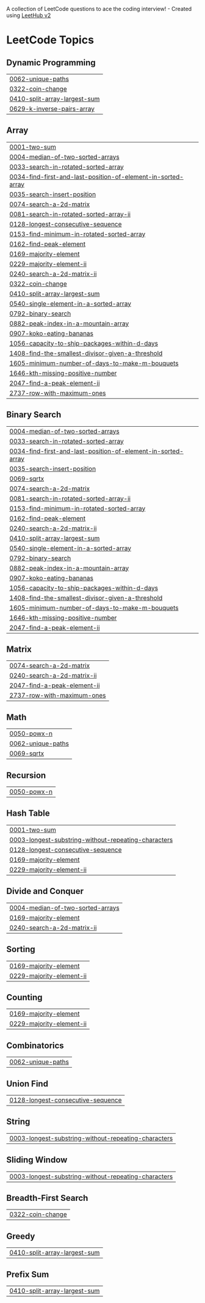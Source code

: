 A collection of LeetCode questions to ace the coding interview! - Created using [LeetHub v2](https://github.com/arunbhardwaj/LeetHub-2.0)
<!---LeetCode Topics Start-->
# LeetCode Topics
## Dynamic Programming
|  |
| ------- |
| [0062-unique-paths](https://github.com/SHAIKSHAFINA/DSA-PRACTICE/tree/master/0062-unique-paths) |
| [0322-coin-change](https://github.com/SHAIKSHAFINA/DSA-PRACTICE/tree/master/0322-coin-change) |
| [0410-split-array-largest-sum](https://github.com/SHAIKSHAFINA/DSA-PRACTICE/tree/master/0410-split-array-largest-sum) |
| [0629-k-inverse-pairs-array](https://github.com/SHAIKSHAFINA/DSA-PRACTICE/tree/master/0629-k-inverse-pairs-array) |
## Array
|  |
| ------- |
| [0001-two-sum](https://github.com/SHAIKSHAFINA/DSA-PRACTICE/tree/master/0001-two-sum) |
| [0004-median-of-two-sorted-arrays](https://github.com/SHAIKSHAFINA/DSA-PRACTICE/tree/master/0004-median-of-two-sorted-arrays) |
| [0033-search-in-rotated-sorted-array](https://github.com/SHAIKSHAFINA/DSA-PRACTICE/tree/master/0033-search-in-rotated-sorted-array) |
| [0034-find-first-and-last-position-of-element-in-sorted-array](https://github.com/SHAIKSHAFINA/DSA-PRACTICE/tree/master/0034-find-first-and-last-position-of-element-in-sorted-array) |
| [0035-search-insert-position](https://github.com/SHAIKSHAFINA/DSA-PRACTICE/tree/master/0035-search-insert-position) |
| [0074-search-a-2d-matrix](https://github.com/SHAIKSHAFINA/DSA-PRACTICE/tree/master/0074-search-a-2d-matrix) |
| [0081-search-in-rotated-sorted-array-ii](https://github.com/SHAIKSHAFINA/DSA-PRACTICE/tree/master/0081-search-in-rotated-sorted-array-ii) |
| [0128-longest-consecutive-sequence](https://github.com/SHAIKSHAFINA/DSA-PRACTICE/tree/master/0128-longest-consecutive-sequence) |
| [0153-find-minimum-in-rotated-sorted-array](https://github.com/SHAIKSHAFINA/DSA-PRACTICE/tree/master/0153-find-minimum-in-rotated-sorted-array) |
| [0162-find-peak-element](https://github.com/SHAIKSHAFINA/DSA-PRACTICE/tree/master/0162-find-peak-element) |
| [0169-majority-element](https://github.com/SHAIKSHAFINA/DSA-PRACTICE/tree/master/0169-majority-element) |
| [0229-majority-element-ii](https://github.com/SHAIKSHAFINA/DSA-PRACTICE/tree/master/0229-majority-element-ii) |
| [0240-search-a-2d-matrix-ii](https://github.com/SHAIKSHAFINA/DSA-PRACTICE/tree/master/0240-search-a-2d-matrix-ii) |
| [0322-coin-change](https://github.com/SHAIKSHAFINA/DSA-PRACTICE/tree/master/0322-coin-change) |
| [0410-split-array-largest-sum](https://github.com/SHAIKSHAFINA/DSA-PRACTICE/tree/master/0410-split-array-largest-sum) |
| [0540-single-element-in-a-sorted-array](https://github.com/SHAIKSHAFINA/DSA-PRACTICE/tree/master/0540-single-element-in-a-sorted-array) |
| [0792-binary-search](https://github.com/SHAIKSHAFINA/DSA-PRACTICE/tree/master/0792-binary-search) |
| [0882-peak-index-in-a-mountain-array](https://github.com/SHAIKSHAFINA/DSA-PRACTICE/tree/master/0882-peak-index-in-a-mountain-array) |
| [0907-koko-eating-bananas](https://github.com/SHAIKSHAFINA/DSA-PRACTICE/tree/master/0907-koko-eating-bananas) |
| [1056-capacity-to-ship-packages-within-d-days](https://github.com/SHAIKSHAFINA/DSA-PRACTICE/tree/master/1056-capacity-to-ship-packages-within-d-days) |
| [1408-find-the-smallest-divisor-given-a-threshold](https://github.com/SHAIKSHAFINA/DSA-PRACTICE/tree/master/1408-find-the-smallest-divisor-given-a-threshold) |
| [1605-minimum-number-of-days-to-make-m-bouquets](https://github.com/SHAIKSHAFINA/DSA-PRACTICE/tree/master/1605-minimum-number-of-days-to-make-m-bouquets) |
| [1646-kth-missing-positive-number](https://github.com/SHAIKSHAFINA/DSA-PRACTICE/tree/master/1646-kth-missing-positive-number) |
| [2047-find-a-peak-element-ii](https://github.com/SHAIKSHAFINA/DSA-PRACTICE/tree/master/2047-find-a-peak-element-ii) |
| [2737-row-with-maximum-ones](https://github.com/SHAIKSHAFINA/DSA-PRACTICE/tree/master/2737-row-with-maximum-ones) |
## Binary Search
|  |
| ------- |
| [0004-median-of-two-sorted-arrays](https://github.com/SHAIKSHAFINA/DSA-PRACTICE/tree/master/0004-median-of-two-sorted-arrays) |
| [0033-search-in-rotated-sorted-array](https://github.com/SHAIKSHAFINA/DSA-PRACTICE/tree/master/0033-search-in-rotated-sorted-array) |
| [0034-find-first-and-last-position-of-element-in-sorted-array](https://github.com/SHAIKSHAFINA/DSA-PRACTICE/tree/master/0034-find-first-and-last-position-of-element-in-sorted-array) |
| [0035-search-insert-position](https://github.com/SHAIKSHAFINA/DSA-PRACTICE/tree/master/0035-search-insert-position) |
| [0069-sqrtx](https://github.com/SHAIKSHAFINA/DSA-PRACTICE/tree/master/0069-sqrtx) |
| [0074-search-a-2d-matrix](https://github.com/SHAIKSHAFINA/DSA-PRACTICE/tree/master/0074-search-a-2d-matrix) |
| [0081-search-in-rotated-sorted-array-ii](https://github.com/SHAIKSHAFINA/DSA-PRACTICE/tree/master/0081-search-in-rotated-sorted-array-ii) |
| [0153-find-minimum-in-rotated-sorted-array](https://github.com/SHAIKSHAFINA/DSA-PRACTICE/tree/master/0153-find-minimum-in-rotated-sorted-array) |
| [0162-find-peak-element](https://github.com/SHAIKSHAFINA/DSA-PRACTICE/tree/master/0162-find-peak-element) |
| [0240-search-a-2d-matrix-ii](https://github.com/SHAIKSHAFINA/DSA-PRACTICE/tree/master/0240-search-a-2d-matrix-ii) |
| [0410-split-array-largest-sum](https://github.com/SHAIKSHAFINA/DSA-PRACTICE/tree/master/0410-split-array-largest-sum) |
| [0540-single-element-in-a-sorted-array](https://github.com/SHAIKSHAFINA/DSA-PRACTICE/tree/master/0540-single-element-in-a-sorted-array) |
| [0792-binary-search](https://github.com/SHAIKSHAFINA/DSA-PRACTICE/tree/master/0792-binary-search) |
| [0882-peak-index-in-a-mountain-array](https://github.com/SHAIKSHAFINA/DSA-PRACTICE/tree/master/0882-peak-index-in-a-mountain-array) |
| [0907-koko-eating-bananas](https://github.com/SHAIKSHAFINA/DSA-PRACTICE/tree/master/0907-koko-eating-bananas) |
| [1056-capacity-to-ship-packages-within-d-days](https://github.com/SHAIKSHAFINA/DSA-PRACTICE/tree/master/1056-capacity-to-ship-packages-within-d-days) |
| [1408-find-the-smallest-divisor-given-a-threshold](https://github.com/SHAIKSHAFINA/DSA-PRACTICE/tree/master/1408-find-the-smallest-divisor-given-a-threshold) |
| [1605-minimum-number-of-days-to-make-m-bouquets](https://github.com/SHAIKSHAFINA/DSA-PRACTICE/tree/master/1605-minimum-number-of-days-to-make-m-bouquets) |
| [1646-kth-missing-positive-number](https://github.com/SHAIKSHAFINA/DSA-PRACTICE/tree/master/1646-kth-missing-positive-number) |
| [2047-find-a-peak-element-ii](https://github.com/SHAIKSHAFINA/DSA-PRACTICE/tree/master/2047-find-a-peak-element-ii) |
## Matrix
|  |
| ------- |
| [0074-search-a-2d-matrix](https://github.com/SHAIKSHAFINA/DSA-PRACTICE/tree/master/0074-search-a-2d-matrix) |
| [0240-search-a-2d-matrix-ii](https://github.com/SHAIKSHAFINA/DSA-PRACTICE/tree/master/0240-search-a-2d-matrix-ii) |
| [2047-find-a-peak-element-ii](https://github.com/SHAIKSHAFINA/DSA-PRACTICE/tree/master/2047-find-a-peak-element-ii) |
| [2737-row-with-maximum-ones](https://github.com/SHAIKSHAFINA/DSA-PRACTICE/tree/master/2737-row-with-maximum-ones) |
## Math
|  |
| ------- |
| [0050-powx-n](https://github.com/SHAIKSHAFINA/DSA-PRACTICE/tree/master/0050-powx-n) |
| [0062-unique-paths](https://github.com/SHAIKSHAFINA/DSA-PRACTICE/tree/master/0062-unique-paths) |
| [0069-sqrtx](https://github.com/SHAIKSHAFINA/DSA-PRACTICE/tree/master/0069-sqrtx) |
## Recursion
|  |
| ------- |
| [0050-powx-n](https://github.com/SHAIKSHAFINA/DSA-PRACTICE/tree/master/0050-powx-n) |
## Hash Table
|  |
| ------- |
| [0001-two-sum](https://github.com/SHAIKSHAFINA/DSA-PRACTICE/tree/master/0001-two-sum) |
| [0003-longest-substring-without-repeating-characters](https://github.com/SHAIKSHAFINA/DSA-PRACTICE/tree/master/0003-longest-substring-without-repeating-characters) |
| [0128-longest-consecutive-sequence](https://github.com/SHAIKSHAFINA/DSA-PRACTICE/tree/master/0128-longest-consecutive-sequence) |
| [0169-majority-element](https://github.com/SHAIKSHAFINA/DSA-PRACTICE/tree/master/0169-majority-element) |
| [0229-majority-element-ii](https://github.com/SHAIKSHAFINA/DSA-PRACTICE/tree/master/0229-majority-element-ii) |
## Divide and Conquer
|  |
| ------- |
| [0004-median-of-two-sorted-arrays](https://github.com/SHAIKSHAFINA/DSA-PRACTICE/tree/master/0004-median-of-two-sorted-arrays) |
| [0169-majority-element](https://github.com/SHAIKSHAFINA/DSA-PRACTICE/tree/master/0169-majority-element) |
| [0240-search-a-2d-matrix-ii](https://github.com/SHAIKSHAFINA/DSA-PRACTICE/tree/master/0240-search-a-2d-matrix-ii) |
## Sorting
|  |
| ------- |
| [0169-majority-element](https://github.com/SHAIKSHAFINA/DSA-PRACTICE/tree/master/0169-majority-element) |
| [0229-majority-element-ii](https://github.com/SHAIKSHAFINA/DSA-PRACTICE/tree/master/0229-majority-element-ii) |
## Counting
|  |
| ------- |
| [0169-majority-element](https://github.com/SHAIKSHAFINA/DSA-PRACTICE/tree/master/0169-majority-element) |
| [0229-majority-element-ii](https://github.com/SHAIKSHAFINA/DSA-PRACTICE/tree/master/0229-majority-element-ii) |
## Combinatorics
|  |
| ------- |
| [0062-unique-paths](https://github.com/SHAIKSHAFINA/DSA-PRACTICE/tree/master/0062-unique-paths) |
## Union Find
|  |
| ------- |
| [0128-longest-consecutive-sequence](https://github.com/SHAIKSHAFINA/DSA-PRACTICE/tree/master/0128-longest-consecutive-sequence) |
## String
|  |
| ------- |
| [0003-longest-substring-without-repeating-characters](https://github.com/SHAIKSHAFINA/DSA-PRACTICE/tree/master/0003-longest-substring-without-repeating-characters) |
## Sliding Window
|  |
| ------- |
| [0003-longest-substring-without-repeating-characters](https://github.com/SHAIKSHAFINA/DSA-PRACTICE/tree/master/0003-longest-substring-without-repeating-characters) |
## Breadth-First Search
|  |
| ------- |
| [0322-coin-change](https://github.com/SHAIKSHAFINA/DSA-PRACTICE/tree/master/0322-coin-change) |
## Greedy
|  |
| ------- |
| [0410-split-array-largest-sum](https://github.com/SHAIKSHAFINA/DSA-PRACTICE/tree/master/0410-split-array-largest-sum) |
## Prefix Sum
|  |
| ------- |
| [0410-split-array-largest-sum](https://github.com/SHAIKSHAFINA/DSA-PRACTICE/tree/master/0410-split-array-largest-sum) |
<!---LeetCode Topics End-->